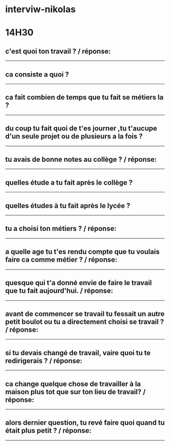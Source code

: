 # interviw-nikolas

 # 14H30

## c'est quoi ton travail ? / réponse:
----------------------------
## ca consiste a quoi ?
---------------------------
## ca fait combien de temps que tu fait se métiers la ?
----------------------------
## du coup tu fait quoi de t'es journer ,tu t'aucupe d'un seule projet ou de plusieurs a la fois ?
----------------------------
## tu avais de bonne notes au collège ? / réponse:
----------------------------
## quelles étude a tu fait après le collège ?
----------------------------------------
## quelles études à tu fait après le lycée ?
----------------------------
## tu a choisi ton métiers ? / réponse: 
------------------------
## a quelle age tu t'es rendu compte que tu voulais faire ca comme métier ? / réponse:
-------------------------
## quesque qui t'a donné envie de faire le travail que tu fait aujourd'hui. / réponse:
----------------------------
## avant de commencer se travail tu fessait un autre petit boulot ou tu a directement choisi se travail ? / réponse:
---------------------------
## si tu devais changé de travail, vaire quoi tu te redirigerais ? / réponse:
---------------------------
## ca change quelque chose de travailler à la maison plus tot que sur ton lieu de travail? / réponse:
----------------------------
## alors dernier question, tu revé faire quoi quand tu était plus petit ? / réponse: 
-------------------------------




